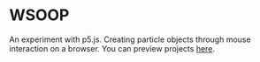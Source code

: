 # WSOOP
An experiment with p5.js. Creating particle objects through mouse interaction on a browser. You can preview projects [here](http://wsoop.parkjoohyun.com/).
